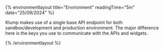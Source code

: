 {% environmentlayout title="Environment" readingTime="5m" date="25/09/2024" %}

Klump makes use of a single base API endpoint for both sandbox/development and production environment. The major difference here is the keys you use to communicate with the APIs and widgets.


{% /environmentlayout %}

